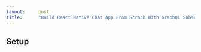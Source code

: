```yaml
---
layout:     post
title:      "Build React Native Chat App From Scrach With GraphQL Subscription"
---
```


## Setup
